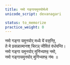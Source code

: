 ```yaml
---
title: नमो गङ्गायमुनयोर्मध्ये
unicode_script: devanagari

status: to_memorize
practice_weight: 0
---
```


नमो गङ्गा यमुनयोर् मध्ये ये॑ वस॒न्ति॒,  
ते मे प्रसन्नात्मानश् चिरञ् जीवितं व॑र्धयन्ति।  
नमो गङ्गा यमुनयोर् मुनि॑भ्यश्च॒ नमो,  
नमो गङ्गायमुनयोर् मुनि॑भ्यश्च॒ न॑मः ॥